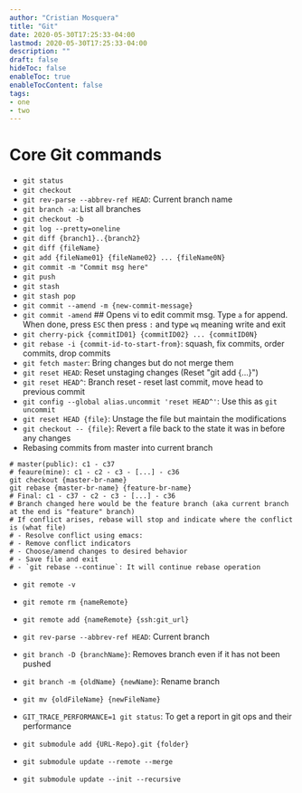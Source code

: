 ```yaml
---
author: "Cristian Mosquera"
title: "Git"
date: 2020-05-30T17:25:33-04:00
lastmod: 2020-05-30T17:25:33-04:00
description: ""
draft: false
hideToc: false
enableToc: true
enableTocContent: false
tags: 
- one
- two
---
```


# Core Git commands

* `git status`
* `git checkout`
* `git rev-parse --abbrev-ref HEAD`: Current branch name
* `git branch -a`: List all branches
* `git checkout -b`
* `git log --pretty=oneline`
* `git diff {branch1}..{branch2}`
* `git diff {fileName}`
* `git add {fileName01} {fileName02} ... {fileName0N}`
* `git commit -m "Commit msg here"`
* `git push `
* `git stash`
* `git stash pop`
* `git commit --amend -m {new-commit-message}`
* `git commit -amend` ## Opens vi to edit commit msg. Type `a` for append. When done, press `ESC` then press `:` and type `wq` meaning write and exit
* `git cherry-pick {commitID01} {commitID02} ... {commitID0N}`
* `git rebase -i {commit-id-to-start-from}`: squash, fix commits, order commits, drop commits
* `git fetch master`: Bring changes but do not merge them
* `git reset HEAD`: Reset unstaging changes (Reset "git add {...}")
* `git reset HEAD^`: Branch reset - reset last commit, move head to previous commit
* `git config --global alias.uncommit 'reset HEAD^'`: Use this as `git uncommit`
* `git reset HEAD {file}`: Unstage the file but maintain the modifications
* `git checkout -- {file}`: Revert a file back to the state it was in before any changes
* Rebasing commits from master into current branch
```
# master(public): c1 - c37
# feaure(mine): c1 - c2 - c3 - [...] - c36
git checkout {master-br-name}
git rebase {master-br-name} {feature-br-name}
# Final: c1 - c37 - c2 - c3 - [...] - c36
# Branch changed here would be the feature branch (aka current branch at the end is "feature" branch)  
# If conflict arises, rebase will stop and indicate where the conflict is (what file)
# - Resolve conflict using emacs:
# - Remove conflict indicators
# - Choose/amend changes to desired behavior
# - Save file and exit
# - `git rebase --continue`: It will continue rebase operation
```

* `git remote -v`
* `git remote rm {nameRemote}`
* `git remote add {nameRemote} {ssh:git_url}`

* `git rev-parse --abbrev-ref HEAD`: Current branch
* `git branch -D {branchName}`:  Removes branch even if it has not been pushed
* `git branch -m {oldName} {newName}`: Rename branch
* `git mv {oldFileName} {newFileName}`
* `GIT_TRACE_PERFORMANCE=1 git status`: To get a report in git ops and their performance

* `git submodule add {URL-Repo}.git {folder}`
* `git submodule update --remote --merge`
* `git submodule update --init --recursive`